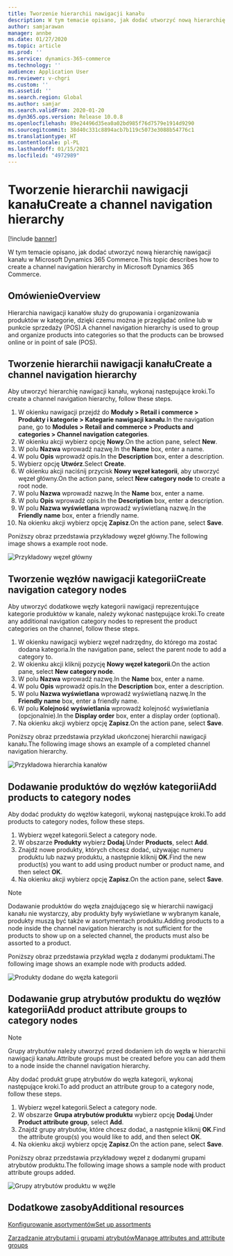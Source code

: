 ```yaml
---
title: Tworzenie hierarchii nawigacji kanału
description: W tym temacie opisano, jak dodać utworzyć nową hierarchię nawigacji kanału w Microsoft Dynamics 365 Commerce.
author: samjarawan
manager: annbe
ms.date: 01/27/2020
ms.topic: article
ms.prod: ''
ms.service: dynamics-365-commerce
ms.technology: ''
audience: Application User
ms.reviewer: v-chgri
ms.custom: ''
ms.assetid: ''
ms.search.region: Global
ms.author: samjar
ms.search.validFrom: 2020-01-20
ms.dyn365.ops.version: Release 10.0.8
ms.openlocfilehash: 89e24496d35ea0a02bd985f76d7579e1914d9290
ms.sourcegitcommit: 38d40c331c8894acb7b119c5073e3088b54776c1
ms.translationtype: HT
ms.contentlocale: pl-PL
ms.lasthandoff: 01/15/2021
ms.locfileid: "4972989"
---
```

# <a name="create-a-channel-navigation-hierarchy"></a><span data-ttu-id="8f345-103">Tworzenie hierarchii nawigacji kanału</span><span class="sxs-lookup"><span data-stu-id="8f345-103">Create a channel navigation hierarchy</span></span>


[!include [banner](includes/banner.md)]

<span data-ttu-id="8f345-104">W tym temacie opisano, jak dodać utworzyć nową hierarchię nawigacji kanału w Microsoft Dynamics 365 Commerce.</span><span class="sxs-lookup"><span data-stu-id="8f345-104">This topic describes how to create a channel navigation hierarchy in Microsoft Dynamics 365 Commerce.</span></span>

## <a name="overview"></a><span data-ttu-id="8f345-105">Omówienie</span><span class="sxs-lookup"><span data-stu-id="8f345-105">Overview</span></span>

<span data-ttu-id="8f345-106">Hierarchia nawigacji kanałów służy do grupowania i organizowania produktów w kategorie, dzięki czemu można je przeglądać online lub w punkcie sprzedaży (POS).</span><span class="sxs-lookup"><span data-stu-id="8f345-106">A channel navigation hierarchy is used to group and organize products into categories so that the products can be browsed online or in point of sale (POS).</span></span>

## <a name="create-a-channel-navigation-hierarchy"></a><span data-ttu-id="8f345-107">Tworzenie hierarchii nawigacji kanału</span><span class="sxs-lookup"><span data-stu-id="8f345-107">Create a channel navigation hierarchy</span></span>

<span data-ttu-id="8f345-108">Aby utworzyć hierarchię nawigacji kanału, wykonaj następujące kroki.</span><span class="sxs-lookup"><span data-stu-id="8f345-108">To create a channel navigation hierarchy, follow these steps.</span></span>

1. <span data-ttu-id="8f345-109">W okienku nawigacji przejdź do **Moduły \> Retail i commerce \> Produkty i kategorie \> Kategarie nawigacji kanału**.</span><span class="sxs-lookup"><span data-stu-id="8f345-109">In the navigation pane, go to **Modules \> Retail and commerce \> Products and categories \> Channel navigation categories**.</span></span>
1. <span data-ttu-id="8f345-110">W okienku akcji wybierz opcję **Nowy**.</span><span class="sxs-lookup"><span data-stu-id="8f345-110">On the action pane, select **New**.</span></span>
1. <span data-ttu-id="8f345-111">W polu **Nazwa** wprowadź nazwę.</span><span class="sxs-lookup"><span data-stu-id="8f345-111">In the **Name** box, enter a name.</span></span>
1. <span data-ttu-id="8f345-112">W polu **Opis** wprowadź opis.</span><span class="sxs-lookup"><span data-stu-id="8f345-112">In the **Description** box, enter a description.</span></span>
1. <span data-ttu-id="8f345-113">Wybierz opcję **Utwórz**.</span><span class="sxs-lookup"><span data-stu-id="8f345-113">Select **Create**.</span></span>
1. <span data-ttu-id="8f345-114">W okienku akcji naciśnij przycisk **Nowy węzeł kategorii**, aby utworzyć węzeł główny.</span><span class="sxs-lookup"><span data-stu-id="8f345-114">On the action pane, select **New category node** to create a root node.</span></span>
1. <span data-ttu-id="8f345-115">W polu **Nazwa** wprowadź nazwę.</span><span class="sxs-lookup"><span data-stu-id="8f345-115">In the **Name** box, enter a name.</span></span>
1. <span data-ttu-id="8f345-116">W polu **Opis** wprowadź opis.</span><span class="sxs-lookup"><span data-stu-id="8f345-116">In the **Description** box, enter a description.</span></span>
1. <span data-ttu-id="8f345-117">W polu **Nazwa wyświetlana** wprowadź wyświetlaną nazwę.</span><span class="sxs-lookup"><span data-stu-id="8f345-117">In the **Friendly name** box, enter a friendly name.</span></span>
1. <span data-ttu-id="8f345-118">Na okienku akcji wybierz opcję **Zapisz**.</span><span class="sxs-lookup"><span data-stu-id="8f345-118">On the action pane, select **Save**.</span></span>

<span data-ttu-id="8f345-119">Poniższy obraz przedstawia przykładowy węzeł główny.</span><span class="sxs-lookup"><span data-stu-id="8f345-119">The following image shows a example root node.</span></span>

![Przykładowy węzeł główny](media/create-channel-hierarchy-1.png)

## <a name="create-navigation-category-nodes"></a><span data-ttu-id="8f345-121">Tworzenie węzłów nawigacji kategorii</span><span class="sxs-lookup"><span data-stu-id="8f345-121">Create navigation category nodes</span></span>

<span data-ttu-id="8f345-122">Aby utworzyć dodatkowe węzły kategorii nawigacji reprezentujące kategorie produktów w kanale, należy wykonać następujące kroki.</span><span class="sxs-lookup"><span data-stu-id="8f345-122">To create any additional navigation category nodes to represent the product categories on the channel, follow these steps.</span></span>

1. <span data-ttu-id="8f345-123">W okienku nawigacji wybierz węzeł nadrzędny, do którego ma zostać dodana kategoria.</span><span class="sxs-lookup"><span data-stu-id="8f345-123">In the navigation pane, select the parent node to add a category to.</span></span>
1. <span data-ttu-id="8f345-124">W okienku akcji kliknij pozycję **Nowy węzeł kategorii**.</span><span class="sxs-lookup"><span data-stu-id="8f345-124">On the action pane, select **New category node**.</span></span>
1. <span data-ttu-id="8f345-125">W polu **Nazwa** wprowadź nazwę.</span><span class="sxs-lookup"><span data-stu-id="8f345-125">In the **Name** box, enter a name.</span></span>
1. <span data-ttu-id="8f345-126">W polu **Opis** wprowadź opis.</span><span class="sxs-lookup"><span data-stu-id="8f345-126">In the **Description** box, enter a description.</span></span>
1. <span data-ttu-id="8f345-127">W polu **Nazwa wyświetlana** wprowadź wyświetlaną nazwę.</span><span class="sxs-lookup"><span data-stu-id="8f345-127">In the **Friendly name** box, enter a friendly name.</span></span>
1. <span data-ttu-id="8f345-128">W polu **Kolejność wyświetlania** wprowadź kolejność wyświetlania (opcjonalnie).</span><span class="sxs-lookup"><span data-stu-id="8f345-128">In the **Display order** box, enter a display order (optional).</span></span>
1. <span data-ttu-id="8f345-129">Na okienku akcji wybierz opcję **Zapisz**.</span><span class="sxs-lookup"><span data-stu-id="8f345-129">On the action pane, select **Save**.</span></span>

<span data-ttu-id="8f345-130">Poniższy obraz przedstawia przykład ukończonej hierarchii nawigacji kanału.</span><span class="sxs-lookup"><span data-stu-id="8f345-130">The following image shows an example of a completed channel navigation hierarchy.</span></span>

![Przykładowa hierarchia kanałów](media/create-channel-hierarchy-2.png)

## <a name="add-products-to-category-nodes"></a><span data-ttu-id="8f345-132">Dodawanie produktów do węzłów kategorii</span><span class="sxs-lookup"><span data-stu-id="8f345-132">Add products to category nodes</span></span>

<span data-ttu-id="8f345-133">Aby dodać produkty do węzłów kategorii, wykonaj następujące kroki.</span><span class="sxs-lookup"><span data-stu-id="8f345-133">To add products to category nodes, follow these steps.</span></span>

1. <span data-ttu-id="8f345-134">Wybierz węzeł kategorii.</span><span class="sxs-lookup"><span data-stu-id="8f345-134">Select a category node.</span></span>
1. <span data-ttu-id="8f345-135">W obszarze **Produkty** wybierz **Dodaj**.</span><span class="sxs-lookup"><span data-stu-id="8f345-135">Under **Products**, select **Add**.</span></span>
1. <span data-ttu-id="8f345-136">Znajdź nowe produkty, których chcesz dodać, używając numeru produktu lub nazwy produktu, a następnie kliknij **OK**.</span><span class="sxs-lookup"><span data-stu-id="8f345-136">Find the new product(s) you want to add using product number or product name, and then select **OK**.</span></span>
1. <span data-ttu-id="8f345-137">Na okienku akcji wybierz opcję **Zapisz**.</span><span class="sxs-lookup"><span data-stu-id="8f345-137">On the action pane, select **Save**.</span></span>

> [!NOTE]
> <span data-ttu-id="8f345-138">Dodawanie produktów do węzła znajdującego się w hierarchii nawigacji kanału nie wystarczy, aby produkty były wyświetlane w wybranym kanale, produkty muszą być także w asortymentach produktu.</span><span class="sxs-lookup"><span data-stu-id="8f345-138">Adding products to a node inside the channel navigation hierarchy is not sufficient for the products to show up on a selected channel, the products must also be assorted to a product.</span></span>

<span data-ttu-id="8f345-139">Poniższy obraz przedstawia przykład węzła z dodanymi produktami.</span><span class="sxs-lookup"><span data-stu-id="8f345-139">The following image shows an example node with products added.</span></span>

![Produkty dodane do węzła kategorii](media/create-channel-hierarchy-3.png)

## <a name="add-product-attribute-groups-to-category-nodes"></a><span data-ttu-id="8f345-141">Dodawanie grup atrybutów produktu do węzłów kategorii</span><span class="sxs-lookup"><span data-stu-id="8f345-141">Add product attribute groups to category nodes</span></span>

> [!NOTE]
> <span data-ttu-id="8f345-142">Grupy atrybutów należy utworzyć przed dodaniem ich do węzła w hierarchii nawigacji kanału.</span><span class="sxs-lookup"><span data-stu-id="8f345-142">Attribute groups must be created before you can add them to a node inside the channel navigation hierarchy.</span></span>

<span data-ttu-id="8f345-143">Aby dodać produkt grupę atrybutów do węzła kategorii, wykonaj następujące kroki.</span><span class="sxs-lookup"><span data-stu-id="8f345-143">To add product an attribute group to a category node, follow these steps.</span></span>

1. <span data-ttu-id="8f345-144">Wybierz węzeł kategorii.</span><span class="sxs-lookup"><span data-stu-id="8f345-144">Select a category node.</span></span>
1. <span data-ttu-id="8f345-145">W obszarze **Grupa atrybutów produktu** wybierz opcję **Dodaj**.</span><span class="sxs-lookup"><span data-stu-id="8f345-145">Under **Product attribute group**, select **Add**.</span></span>
1. <span data-ttu-id="8f345-146">Znajdź grupy atrybutów, które chcesz dodać, a następnie kliknij **OK**.</span><span class="sxs-lookup"><span data-stu-id="8f345-146">Find the attribute group(s) you would like to add, and then select **OK**.</span></span>
1. <span data-ttu-id="8f345-147">Na okienku akcji wybierz opcję **Zapisz**.</span><span class="sxs-lookup"><span data-stu-id="8f345-147">On the action pane, select **Save**.</span></span>

<span data-ttu-id="8f345-148">Poniższy obraz przedstawia przykładowy węzeł z dodanymi grupami atrybutów produktu.</span><span class="sxs-lookup"><span data-stu-id="8f345-148">The following image shows a sample node with product attribute groups added.</span></span>

![Grupy atrybutów produktu w węźle](media/create-channel-hierarchy-4.png)

## <a name="additional-resources"></a><span data-ttu-id="8f345-150">Dodatkowe zasoby</span><span class="sxs-lookup"><span data-stu-id="8f345-150">Additional resources</span></span>

[<span data-ttu-id="8f345-151">Konfigurowanie asortymentów</span><span class="sxs-lookup"><span data-stu-id="8f345-151">Set up assortments</span></span>](set-up-assortments.md)

[<span data-ttu-id="8f345-152">Zarządzanie atrybutami i grupami atrybutów</span><span class="sxs-lookup"><span data-stu-id="8f345-152">Manage attributes and attribute groups</span></span>](attribute-attributegroups-lifecycle.md)
